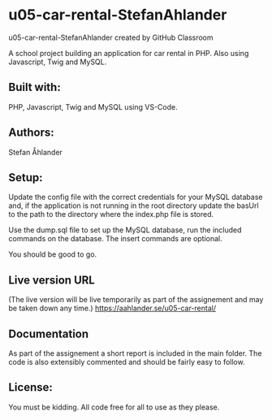 # u05-car-rental-StefanAhlander
u05-car-rental-StefanAhlander created by GitHub Classroom

A school project building an application for car rental in PHP. Also using Javascript, Twig and MySQL.

## Built with:
PHP, Javascript, Twig and MySQL using VS-Code.

## Authors:
Stefan Åhlander

## Setup:
Update the config file with the correct credentials for your MySQL database and, if the application is not 
running in the root directory update the basUrl to the path to the directory where the index.php file
is stored.

Use the dump.sql file to set up the MySQL database, run the included commands on the database. The insert commands
are optional.

You should be good to go.

## Live version URL
(The live version will be live temporarily as part of the assignement and may be taken down any time.)
https://aahlander.se/u05-car-rental/

## Documentation
As part of the assignement a short report is included in the main folder. The code is also extensibly
commented and should be fairly easy to follow.

## License:
You must be kidding. All code free for all to use as they please.
